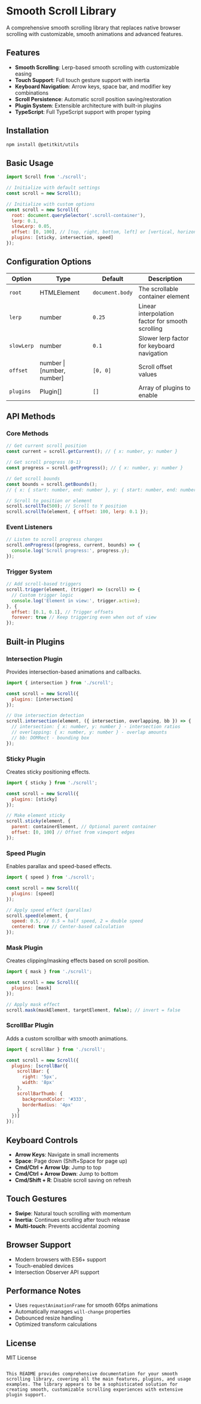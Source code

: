 # Smooth Scroll Library

A comprehensive smooth scrolling library that replaces native browser scrolling with customizable, smooth animations and advanced features.

## Features

- **Smooth Scrolling**: Lerp-based smooth scrolling with customizable easing
- **Touch Support**: Full touch gesture support with inertia
- **Keyboard Navigation**: Arrow keys, space bar, and modifier key combinations
- **Scroll Persistence**: Automatic scroll position saving/restoration
- **Plugin System**: Extensible architecture with built-in plugins
- **TypeScript**: Full TypeScript support with proper typing

## Installation

```bash
npm install @petitkit/utils
```

## Basic Usage

```javascript
import Scroll from './scroll';

// Initialize with default settings
const scroll = new Scroll();

// Initialize with custom options
const scroll = new Scroll({
  root: document.querySelector('.scroll-container'),
  lerp: 0.1,
  slowLerp: 0.05,
  offset: [0, 100], // [top, right, bottom, left] or [vertical, horizontal]
  plugins: [sticky, intersection, speed]
});
```

## Configuration Options

| Option | Type | Default | Description |
|--------|------|---------|-------------|
| `root` | HTMLElement | `document.body` | The scrollable container element |
| `lerp` | number | `0.25` | Linear interpolation factor for smooth scrolling |
| `slowLerp` | number | `0.1` | Slower lerp factor for keyboard navigation |
| `offset` | number \\| [number, number] | `[0, 0]` | Scroll offset values |
| `plugins` | Plugin[] | `[]` | Array of plugins to enable |

## API Methods

### Core Methods

```javascript
// Get current scroll position
const current = scroll.getCurrent(); // { x: number, y: number }

// Get scroll progress (0-1)
const progress = scroll.getProgress(); // { x: number, y: number }

// Get scroll bounds
const bounds = scroll.getBounds(); 
// { x: { start: number, end: number }, y: { start: number, end: number } }

// Scroll to position or element
scroll.scrollTo(500); // Scroll to Y position
scroll.scrollTo(element, { offset: 100, lerp: 0.1 });
```

### Event Listeners

```javascript
// Listen to scroll progress changes
scroll.onProgress((progress, current, bounds) => {
  console.log('Scroll progress:', progress.y);
});
```

### Trigger System

```javascript
// Add scroll-based triggers
scroll.trigger(element, (trigger) => (scroll) => {
  // Custom trigger logic
  console.log('Element in view:', trigger.active);
}, {
  offset: [0.1, 0.1], // Trigger offsets
  forever: true // Keep triggering even when out of view
});
```

## Built-in Plugins

### Intersection Plugin

Provides intersection-based animations and callbacks.

```javascript
import { intersection } from './scroll';

const scroll = new Scroll({
  plugins: [intersection]
});

// Use intersection detection
scroll.intersection(element, ({ intersection, overlapping, bb }) => {
  // intersection: { x: number, y: number } - intersection ratios
  // overlapping: { x: number, y: number } - overlap amounts
  // bb: DOMRect - bounding box
});
```

### Sticky Plugin

Creates sticky positioning effects.

```javascript
import { sticky } from './scroll';

const scroll = new Scroll({
  plugins: [sticky]
});

// Make element sticky
scroll.sticky(element, {
  parent: containerElement, // Optional parent container
  offset: [0, 100] // Offset from viewport edges
});
```

### Speed Plugin

Enables parallax and speed-based effects.

```javascript
import { speed } from './scroll';

const scroll = new Scroll({
  plugins: [speed]
});

// Apply speed effect (parallax)
scroll.speed(element, {
  speed: 0.5, // 0.5 = half speed, 2 = double speed
  centered: true // Center-based calculation
});
```

### Mask Plugin

Creates clipping/masking effects based on scroll position.

```javascript
import { mask } from './scroll';

const scroll = new Scroll({
  plugins: [mask]
});

// Apply mask effect
scroll.mask(maskElement, targetElement, false); // invert = false
```

### ScrollBar Plugin

Adds a custom scrollbar with smooth animations.

```javascript
import { scrollBar } from './scroll';

const scroll = new Scroll({
  plugins: [scrollBar({
    scrollBar: {
      right: '5px',
      width: '8px'
    },
    scrollBarThumb: {
      backgroundColor: '#333',
      borderRadius: '4px'
    }
  })]
});
```

## Keyboard Controls

- **Arrow Keys**: Navigate in small increments
- **Space**: Page down (Shift+Space for page up)
- **Cmd/Ctrl + Arrow Up**: Jump to top
- **Cmd/Ctrl + Arrow Down**: Jump to bottom
- **Cmd/Shift + R**: Disable scroll saving on refresh

## Touch Gestures

- **Swipe**: Natural touch scrolling with momentum
- **Inertia**: Continues scrolling after touch release
- **Multi-touch**: Prevents accidental zooming

## Browser Support

- Modern browsers with ES6+ support
- Touch-enabled devices
- Intersection Observer API support

## Performance Notes

- Uses `requestAnimationFrame` for smooth 60fps animations
- Automatically manages `will-change` properties
- Debounced resize handling
- Optimized transform calculations

## License

MIT License
```

This README provides comprehensive documentation for your smooth scrolling library, covering all the main features, plugins, and usage examples. The library appears to be a sophisticated solution for creating smooth, customizable scrolling experiences with extensive plugin support.